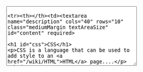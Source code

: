 <tr><th></th><td><textarea name="description" cols="40" rows="10" class="mediumMargin textAreaSize" id="content" required>
<tr><th></th><td><textarea name="description" cols="40" rows="10" class="mediumMargin textAreaSize" id="content" required>

# CSS



CSS is a language that can be used to add style to an [HTML](/wiki/HTML) page....

